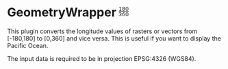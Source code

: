 # GeometryWrapper  ![Plugin Icon](https://raw.githubusercontent.com/MACBIO/GeoWrap/master/icon.png)

This plugin converts the longitude values of rasters or vectors from [-180,180] to [0,360] and vice versa. This is useful if you want to display the Pacific Ocean.

The input data is required to be in projection EPSG:4326 (WGS84).
